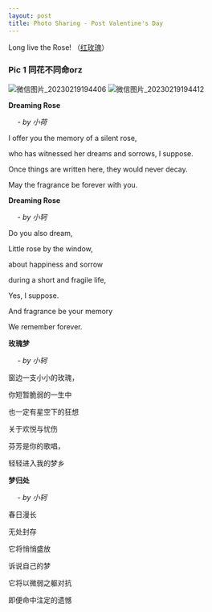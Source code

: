 ```yaml
---
layout: post
title: Photo Sharing - Post Valentine's Day
---
```


Long live the Rose! （[红玫瑰](https://y.qq.com/n/ryqq/player)）

### Pic 1 同花不同命orz
![微信图片_20230219194406](https://user-images.githubusercontent.com/100028581/219945918-a0d442e6-4a09-47fa-81e6-5356f0e09327.jpg)
![微信图片_20230219194412](https://user-images.githubusercontent.com/100028581/219945920-348df25c-dd41-40c1-85a8-299289cfa279.jpg)


**Dreaming Rose** 

&emsp; \- _by 小荷_

I offer you the memory of a silent rose,

who has witnessed her dreams and sorrows, I suppose.

Once things are written here, they would never decay.

May the fragrance be forever with you.

**Dreaming Rose** 

&emsp; \- _by 小轲_

Do you also dream,

Little rose by the window,

about happiness and sorrow

during a short and fragile life,

Yes, I suppose.

And fragrance be your memory

We remember forever.


**玫瑰梦** 

&emsp; \- _by 小轲_

窗边一支小小的玫瑰，

你短暂脆弱的一生中

也一定有星空下的狂想

关于欢悦与忧伤

芬芳是你的歌唱，

轻轻进入我的梦乡

**梦归处**

&emsp; \- _by 小轲_

春日漫长

无处封存

它将悄悄盛放

诉说自己的梦

它将以微弱之躯对抗

即便命中注定的遗憾
